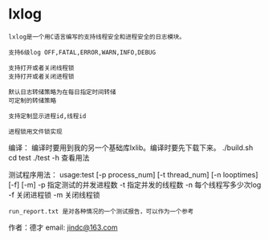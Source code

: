 # lxlog
    lxlog是一个用C语言编写的支持线程安全和进程安全的日志模块。
    
    支持6级log OFF,FATAL,ERROR,WARN,INFO,DEBUG
    
    支持打开或者关闭线程锁
    支持打开或者关闭进程锁
    
    默认日志转储策略为在每日指定时间转储
    可定制的转储策略
    
    支持定制显示进程id,线程id

    进程锁用文件锁实现

编译：
    编译时要用到我的另一个基础库lxlib。编译时要先下载下来。
    ./build.sh
    cd test
    ./test -h 查看用法
    
测试程序用法：
    usage:test [-p process_num] [-t thread_num] [-n looptimes]  [-f] [-m]
    -p 指定测试的并发进程数
    -t 指定并发的线程数
    -n 每个线程写多少次log
    -f 关闭进程锁
    -m 关闭线程锁
    
    run_report.txt 是对各种情况的一个测试报告，可以作为一个参考    
作者：德才
email: jindc@163.com
